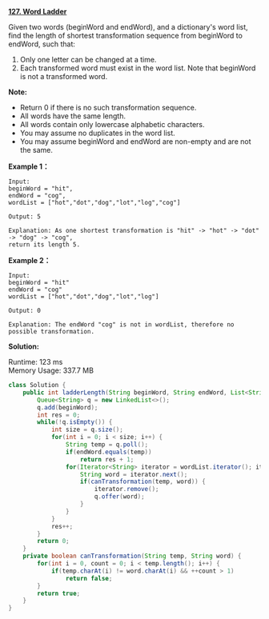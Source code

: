 **[127. Word Ladder](https://leetcode.com/problems/word-ladder/)**

Given two words (beginWord and endWord), and a dictionary's word list, find the length of shortest transformation sequence from beginWord to endWord, such that:

1. Only one letter can be changed at a time.
2. Each transformed word must exist in the word list. Note that beginWord is not a transformed word.

**Note:**

* Return 0 if there is no such transformation sequence.
* All words have the same length.
* All words contain only lowercase alphabetic characters.
* You may assume no duplicates in the word list.
* You may assume beginWord and endWord are non-empty and are not the same.

**Example 1：**

```
Input:
beginWord = "hit",
endWord = "cog",
wordList = ["hot","dot","dog","lot","log","cog"]

Output: 5

Explanation: As one shortest transformation is "hit" -> "hot" -> "dot" -> "dog" -> "cog",
return its length 5.

```

**Example 2：**

```
Input:
beginWord = "hit"
endWord = "cog"
wordList = ["hot","dot","dog","lot","log"]

Output: 0

Explanation: The endWord "cog" is not in wordList, therefore no possible transformation.

```

**Solution:**

Runtime: 123 ms<br/>
Memory Usage: 337.7 MB

```java
class Solution {
    public int ladderLength(String beginWord, String endWord, List<String> wordList) {
        Queue<String> q = new LinkedList<>();
        q.add(beginWord);
        int res = 0;
        while(!q.isEmpty()) {
            int size = q.size();
            for(int i = 0; i < size; i++) {
                String temp = q.poll();
                if(endWord.equals(temp))
                    return res + 1;
                for(Iterator<String> iterator = wordList.iterator(); iterator.hasNext();) {
                    String word = iterator.next();
                    if(canTransformation(temp, word)) {
                        iterator.remove();
                        q.offer(word);
                    }
                }
            }
            res++;
        }
        return 0;
    }
    private boolean canTransformation(String temp, String word) {
        for(int i = 0, count = 0; i < temp.length(); i++) {
            if(temp.charAt(i) != word.charAt(i) && ++count > 1)
                return false;
        }
        return true;
    }
}

```


